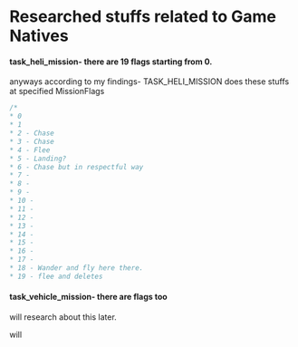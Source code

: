 # Researched stuffs related to Game Natives

#### task_heli_mission- there are 19 flags starting from 0.
anyways according to my findings- TASK_HELI_MISSION does these stuffs at specified MissionFlags
```csharp
/*
* 0
* 1
* 2 - Chase
* 3 - Chase
* 4 - Flee
* 5 - Landing?
* 6 - Chase but in respectful way
* 7 - 
* 8 - 
* 9 - 
* 10 - 
* 11 -
* 12 -
* 13 -
* 14 -
* 15 -
* 16 -
* 17 - 
* 18 - Wander and fly here there.
* 19 - flee and deletes
```

#### task_vehicle_mission- there are flags too 
will research about this later.

will
